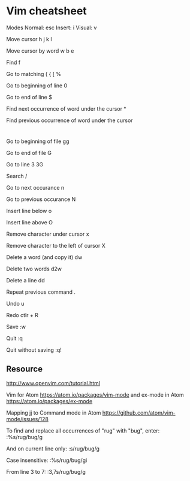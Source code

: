 # Vim cheatsheet

Modes
Normal: esc
Insert: i
Visual: v

Move cursor
h j k l

Move cursor by word
w b e

Find
f

Go to matching ( { [
%

Go to beginning of line
0

Go to end of line
$

Find next occurrence of word under the cursor
*

Find previous occurrence of word under the cursor
#

Go to beginning of file
gg

Go to end of file
G

Go to line 3
3G

Search
/

  Go to next occurance
  n

  Go to previous occurance
  N

Insert line below
o

Insert line above
O

Remove character under cursor
x

Remove character to the left of cursor
X

Delete a word (and copy it)
dw

Delete two words
d2w

Delete a line
dd

Repeat previous command
.

Undo
u

Redo
ctlr + R

Save
:w

Quit
:q

Quit without saving
:q!

## Resource
http://www.openvim.com/tutorial.html

Vim for Atom
https://atom.io/packages/vim-mode
and ex-mode in Atom
https://atom.io/packages/ex-mode

Mapping jj to Command mode in Atom
https://github.com/atom/vim-mode/issues/128

To find and replace all occurrences of "rug" with "bug", enter:
:%s/rug/bug/g

And on current line only:
:s/rug/bug/g

Case insensitive:
:%s/rug/bug/gi

From line 3 to 7:
:3,7s/rug/bug/g
